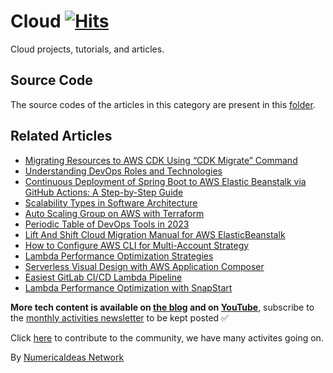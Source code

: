 # Cloud&nbsp;[![Hits](https://hits.seeyoufarm.com/api/count/incr/badge.svg?url=https%3A%2F%2Fgithub.com%2Fnumerica-ideas%2Fcommunity%2Ftree%2Fmaster%2Fcloud&count_bg=%2379C83D&title_bg=%23555555&icon=&icon_color=%23E7E7E7&title=hits&edge_flat=false)](https://numericaideas.com/blog/category/tech/cloud/)

Cloud projects, tutorials, and articles.

## Source Code
The source codes of the articles in this category are present in this [folder](./).

## Related Articles
<!-- TAG-POSTS-LIST:START -->
- [Migrating Resources to AWS CDK Using “CDK Migrate” Command](https://numericaideas.com/blog/aws-cdk-migrate/)
- [Understanding DevOps Roles and Technologies](https://numericaideas.com/blog/understanding-devops-roles-and-technologies/)
- [Continuous Deployment of Spring Boot to AWS Elastic Beanstalk via GitHub Actions: A Step-by-Step Guide](https://numericaideas.com/blog/cd-springboot-aws-eb-github-actions/)
- [Scalability Types in Software Architecture](https://numericaideas.com/blog/scalability-types/)
- [Auto Scaling Group on AWS with Terraform](https://numericaideas.com/blog/auto-scaling-group-on-aws-with-terraform/)
- [Periodic Table of DevOps Tools in 2023](https://numericaideas.com/blog/devops-periodic-table/)
- [Lift And Shift Cloud Migration Manual for AWS ElasticBeanstalk](https://numericaideas.com/blog/lift-and-shift-cloud-migration-manual-aws-elasticbeanstalk/)
- [How to Configure AWS CLI for Multi-Account Strategy](https://numericaideas.com/blog/configure-aws-cli/)
- [Lambda Performance Optimization Strategies](https://numericaideas.com/blog/lambda-cold-starts-optimization-strategies/)
- [Serverless Visual Design with AWS Application Composer](https://numericaideas.com/blog/aws-application-composer/)
- [Easiest GitLab CI/CD Lambda Pipeline](https://numericaideas.com/blog/easiest-gitlab-cicd-lambda-pipeline/)
- [Lambda Performance Optimization with SnapStart](https://numericaideas.com/blog/lambda-performance-improvement-with-snapstart/)
<!-- TAG-POSTS-LIST:END -->

**More tech content is available on [the blog](https://numericaideas.com/blog/) and on [YouTube](https://www.youtube.com/@numericaideas/channels?sub_confirmation=1)**, subscribe to the [monthly activities newsletter](https://numericaideas.com/blog/category/news/) to be kept posted ✅

Click [here](https://numericaideas.com/#activities) to contribute to the community, we have many activites going on.

By [NumericaIdeas Network](https://numericaideas.com)
